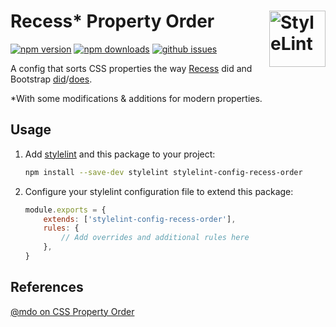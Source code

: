 # Recess\* Property Order [<img src="https://s3.amazonaws.com/media-p.slid.es/uploads/467124/images/2872758/stylelint-icon-black.svg" alt="StyleLint" width="90" height="90" align="right">][stylelint]

[![npm version][npm-img]][npm-url]
[![npm downloads][npm-dls]][npm-url]
[![github issues][issues-img]][issues-url]

A config that sorts CSS properties the way [Recess][] did and
Bootstrap [did][]/[does][].

\*With some modifications & additions for modern properties.

## Usage

1.  Add [stylelint][] and this package to your project:
    ```sh
    npm install --save-dev stylelint stylelint-config-recess-order
    ```
2.  Configure your stylelint configuration file to extend this package:
    ```js
    module.exports = {
        extends: ['stylelint-config-recess-order'],
        rules: {
            // Add overrides and additional rules here
        },
    }
    ```

## References

[@mdo on CSS Property Order][mdo-order]

[npm-url]: https://www.npmjs.com/package/stylelint-config-recess-order
[npm-img]: https://img.shields.io/npm/v/stylelint-config-recess-order.svg?style=flat-square
[npm-dls]: https://img.shields.io/npm/dt/stylelint-config-recess-order.svg?style=flat-square
[issues-url]: https://github.com/stormwarning/stylelint-config-recess-order/issues
[issues-img]: https://img.shields.io/github/issues/stormwarning/stylelint-config-recess-order.svg?style=flat-square
[stylelint]: https://github.com/stylelint/stylelint
[recess]: https://github.com/twitter/recess/blob/29bccc870b7b4ccaa0a138e504caf608a6606b59/lib/lint/strict-property-order.js
[did]: https://github.com/twbs/bootstrap/blob/f58997a0dae54dc98d11892afef9acb85bdc6a1e/.scss-lint.yml#L136
[does]: https://github.com/twbs/stylelint-config-twbs-bootstrap/blob/ad67be6e4ceb48809fa1dce13b7892f9d2018995/css/index.js#L38
[mdo-order]: http://markdotto.com/2011/11/29/css-property-order/
